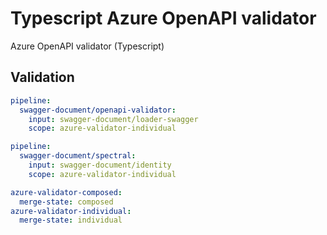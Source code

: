 # Typescript Azure OpenAPI validator

Azure OpenAPI validator (Typescript)

## Validation

``` yaml $(azure-validator) && $(v3)
pipeline:
  swagger-document/openapi-validator:
    input: swagger-document/loader-swagger
    scope: azure-validator-individual 
```

``` yaml $(spectral) && $(v3)
pipeline:
  swagger-document/spectral:
    input: swagger-document/identity
    scope: azure-validator-individual 
```

``` yaml $(azure-validator) || $(spectral) || $(v3)
azure-validator-composed:
  merge-state: composed
azure-validator-individual:
  merge-state: individual
```
